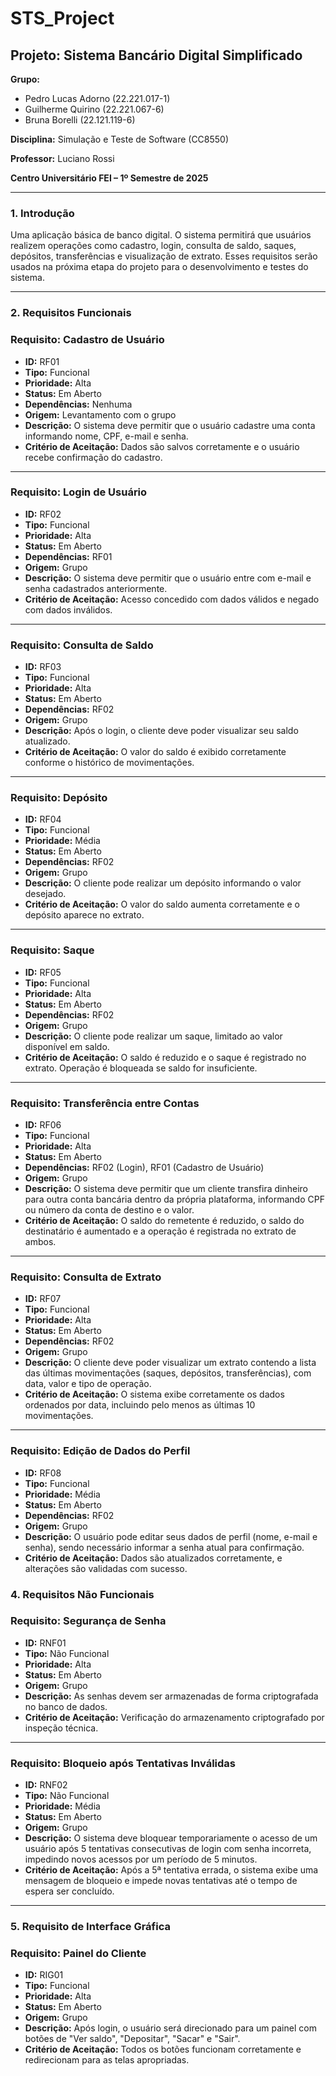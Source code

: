 # STS_Project
 ## **Projeto: Sistema Bancário Digital Simplificado**

**Grupo:** 

- Pedro Lucas Adorno (22.221.017-1)
- Guilherme Quirino (22.221.067-6)
- Bruna Borelli (22.121.119-6)

**Disciplina:** Simulação e Teste de Software (CC8550)

**Professor:** Luciano Rossi

**Centro Universitário FEI – 1º Semestre de 2025**

---

### **1. Introdução**

Uma aplicação básica de banco digital. O sistema permitirá que usuários realizem operações como cadastro, login, consulta de saldo, saques, depósitos, transferências e visualização de extrato. Esses requisitos serão usados na próxima etapa do projeto para o desenvolvimento e testes do sistema.

---

### **2. Requisitos Funcionais**

### **Requisito: Cadastro de Usuário**

- **ID:** RF01
- **Tipo:** Funcional
- **Prioridade:** Alta
- **Status:** Em Aberto
- **Dependências:** Nenhuma
- **Origem:** Levantamento com o grupo
- **Descrição:** O sistema deve permitir que o usuário cadastre uma conta informando nome, CPF, e-mail e senha.
- **Critério de Aceitação:** Dados são salvos corretamente e o usuário recebe confirmação do cadastro.

---

### **Requisito: Login de Usuário**

- **ID:** RF02
- **Tipo:** Funcional
- **Prioridade:** Alta
- **Status:** Em Aberto
- **Dependências:** RF01
- **Origem:** Grupo
- **Descrição:** O sistema deve permitir que o usuário entre com e-mail e senha cadastrados anteriormente.
- **Critério de Aceitação:** Acesso concedido com dados válidos e negado com dados inválidos.

---

### **Requisito: Consulta de Saldo**

- **ID:** RF03
- **Tipo:** Funcional
- **Prioridade:** Alta
- **Status:** Em Aberto
- **Dependências:** RF02
- **Origem:** Grupo
- **Descrição:** Após o login, o cliente deve poder visualizar seu saldo atualizado.
- **Critério de Aceitação:** O valor do saldo é exibido corretamente conforme o histórico de movimentações.

---

### **Requisito: Depósito**

- **ID:** RF04
- **Tipo:** Funcional
- **Prioridade:** Média
- **Status:** Em Aberto
- **Dependências:** RF02
- **Origem:** Grupo
- **Descrição:** O cliente pode realizar um depósito informando o valor desejado.
- **Critério de Aceitação:** O valor do saldo aumenta corretamente e o depósito aparece no extrato.

---

### **Requisito: Saque**

- **ID:** RF05
- **Tipo:** Funcional
- **Prioridade:** Alta
- **Status:** Em Aberto
- **Dependências:** RF02
- **Origem:** Grupo
- **Descrição:** O cliente pode realizar um saque, limitado ao valor disponível em saldo.
- **Critério de Aceitação:** O saldo é reduzido e o saque é registrado no extrato. Operação é bloqueada se saldo for insuficiente.

---

### **Requisito: Transferência entre Contas**

- **ID:** RF06
- **Tipo:** Funcional
- **Prioridade:** Alta
- **Status:** Em Aberto
- **Dependências:** RF02 (Login), RF01 (Cadastro de Usuário)
- **Origem:** Grupo
- **Descrição:** O sistema deve permitir que um cliente transfira dinheiro para outra conta bancária dentro da própria plataforma, informando CPF ou número da conta de destino e o valor.
- **Critério de Aceitação:** O saldo do remetente é reduzido, o saldo do destinatário é aumentado e a operação é registrada no extrato de ambos.

---

### **Requisito: Consulta de Extrato**

- **ID:** RF07
- **Tipo:** Funcional
- **Prioridade:** Alta
- **Status:** Em Aberto
- **Dependências:** RF02
- **Origem:** Grupo
- **Descrição:** O cliente deve poder visualizar um extrato contendo a lista das últimas movimentações (saques, depósitos, transferências), com data, valor e tipo de operação.
- **Critério de Aceitação:** O sistema exibe corretamente os dados ordenados por data, incluindo pelo menos as últimas 10 movimentações.

---

### **Requisito: Edição de Dados do Perfil**

- **ID:** RF08
- **Tipo:** Funcional
- **Prioridade:** Média
- **Status:** Em Aberto
- **Dependências:** RF02
- **Origem:** Grupo
- **Descrição:** O usuário pode editar seus dados de perfil (nome, e-mail e senha), sendo necessário informar a senha atual para confirmação.
- **Critério de Aceitação:** Dados são atualizados corretamente, e alterações são validadas com sucesso.

### **4. Requisitos Não Funcionais**

### **Requisito: Segurança de Senha**

- **ID:** RNF01
- **Tipo:** Não Funcional
- **Prioridade:** Alta
- **Status:** Em Aberto
- **Origem:** Grupo
- **Descrição:** As senhas devem ser armazenadas de forma criptografada no banco de dados.
- **Critério de Aceitação:** Verificação do armazenamento criptografado por inspeção técnica.

---

### **Requisito: Bloqueio após Tentativas Inválidas**

- **ID:** RNF02
- **Tipo:** Não Funcional
- **Prioridade:** Média
- **Status:** Em Aberto
- **Origem:** Grupo
- **Descrição:** O sistema deve bloquear temporariamente o acesso de um usuário após 5 tentativas consecutivas de login com senha incorreta, impedindo novos acessos por um período de 5 minutos.
- **Critério de Aceitação:** Após a 5ª tentativa errada, o sistema exibe uma mensagem de bloqueio e impede novas tentativas até o tempo de espera ser concluído.

---

### **5. Requisito de Interface Gráfica**

### **Requisito: Painel do Cliente**

- **ID:** RIG01
- **Tipo:** Funcional
- **Prioridade:** Alta
- **Status:** Em Aberto
- **Origem:** Grupo
- **Descrição:** Após login, o usuário será direcionado para um painel com botões de "Ver saldo", "Depositar", "Sacar" e "Sair".
- **Critério de Aceitação:** Todos os botões funcionam corretamente e redirecionam para as telas apropriadas.

